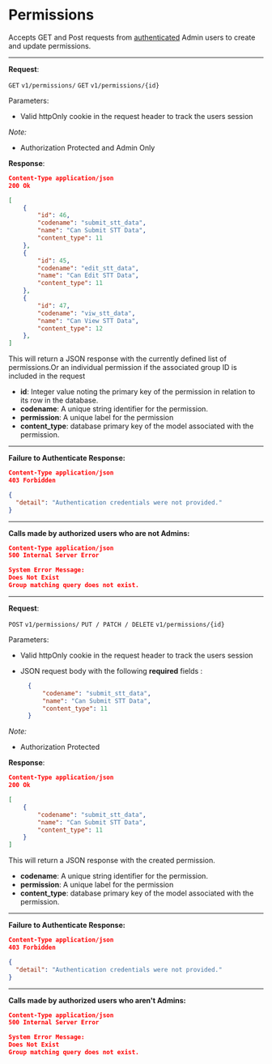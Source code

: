
# Permissions 
Accepts GET and Post requests from [authenticated](api/authentication.md) Admin users to create and update  permissions. 

 
----
**Request**:

`GET` `v1/permissions/`
`GET` `v1/permissions/{id}`

Parameters:

- Valid httpOnly cookie in the request header to track the users session

*Note:*

- Authorization Protected and Admin Only 

**Response**:

```json
Content-Type application/json
200 Ok

[
    {
        "id": 46,
        "codename": "submit_stt_data",
        "name": "Can Submit STT Data",
        "content_type": 11
    },
    {
        "id": 45,
        "codename": "edit_stt_data",
        "name": "Can Edit STT Data",
        "content_type": 11
    },
    {
        "id": 47,
        "codename": "viw_stt_data",
        "name": "Can View STT Data",
        "content_type": 12
    },
]
```

This will return a JSON response with the currently defined list of permissions.Or an individual permission if the associated group ID is included in the request

- **id**: Integer value noting the primary key of the permission in relation to its row in the database.
- **codename**: A unique string identifier for the permission.
- **permission**: A unique label for the permission
- **content_type**: database primary key of the model associated with the permission. 

----
**Failure to Authenticate Response:**

```json
Content-Type application/json
403 Forbidden

{
  "detail": "Authentication credentials were not provided."
}
```
----
**Calls made by authorized users who are not Admins:**
```json
Content-Type application/json
500 Internal Server Error

System Error Message:
Does Not Exist
Group matching query does not exist.

```
----

**Request**:

`POST` `v1/permissions/` 
`PUT / PATCH / DELETE` `v1/permissions/{id}`

Parameters:

- Valid httpOnly cookie in the request header to track the users session

- JSON request body with the following **required** fields :
  ```json
    {
        "codename": "submit_stt_data",
        "name": "Can Submit STT Data",
        "content_type": 11
    }
  ```

*Note:*

- Authorization Protected 

**Response**:

```json
Content-Type application/json
200 Ok

[
    {
        "codename": "submit_stt_data",
        "name": "Can Submit STT Data",
        "content_type": 11
    }
]
```

This will return a JSON response with the created permission.

- **codename**: A unique string identifier for the permission.
- **permission**: A unique label for the permission
- **content_type**: database primary key of the model associated with the permission. 

----
**Failure to Authenticate Response:**

```json
Content-Type application/json
403 Forbidden

{
  "detail": "Authentication credentials were not provided."
}
```
----
**Calls made by authorized users who aren't Admins:**
```json
Content-Type application/json
500 Internal Server Error

System Error Message:
Does Not Exist
Group matching query does not exist.

```